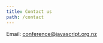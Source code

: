 ```yaml
---
title: Contact us
path: /contact
---
```


Email: [conference@javascript.org.nz](mailto:conference@javascript.org.nz)
